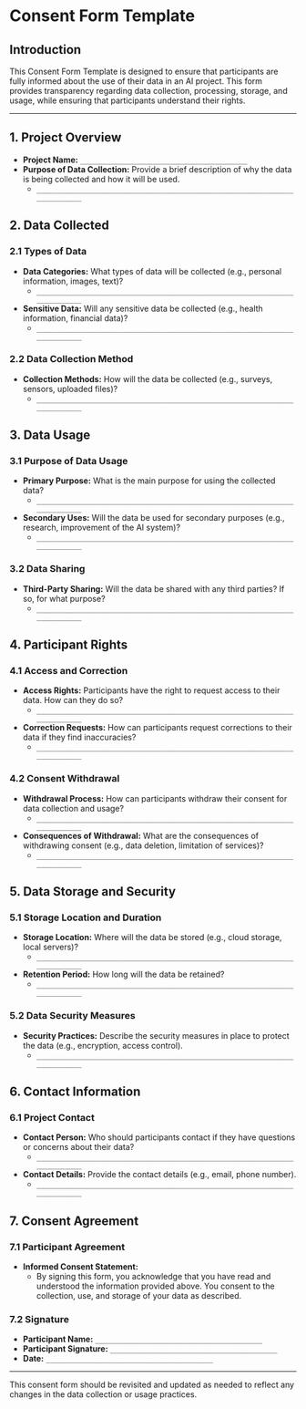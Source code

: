 # Consent Form Template

## Introduction

This Consent Form Template is designed to ensure that participants are fully informed about the use of their data in an AI project. This form provides transparency regarding data collection, processing, storage, and usage, while ensuring that participants understand their rights.

---

## 1. Project Overview

- **Project Name:** `_________________________________________`
- **Purpose of Data Collection:** Provide a brief description of why the data is being collected and how it will be used.
  - `__________________________________________________________________________`

## 2. Data Collected

### 2.1 Types of Data
- **Data Categories:** What types of data will be collected (e.g., personal information, images, text)?
  - `__________________________________________________________________________`
- **Sensitive Data:** Will any sensitive data be collected (e.g., health information, financial data)?
  - `__________________________________________________________________________`

### 2.2 Data Collection Method
- **Collection Methods:** How will the data be collected (e.g., surveys, sensors, uploaded files)?
  - `__________________________________________________________________________`

## 3. Data Usage

### 3.1 Purpose of Data Usage
- **Primary Purpose:** What is the main purpose for using the collected data?
  - `__________________________________________________________________________`
- **Secondary Uses:** Will the data be used for secondary purposes (e.g., research, improvement of the AI system)?
  - `__________________________________________________________________________`

### 3.2 Data Sharing
- **Third-Party Sharing:** Will the data be shared with any third parties? If so, for what purpose?
  - `__________________________________________________________________________`

## 4. Participant Rights

### 4.1 Access and Correction
- **Access Rights:** Participants have the right to request access to their data. How can they do so?
  - `__________________________________________________________________________`
- **Correction Requests:** How can participants request corrections to their data if they find inaccuracies?
  - `__________________________________________________________________________`

### 4.2 Consent Withdrawal
- **Withdrawal Process:** How can participants withdraw their consent for data collection and usage?
  - `__________________________________________________________________________`
- **Consequences of Withdrawal:** What are the consequences of withdrawing consent (e.g., data deletion, limitation of services)?
  - `__________________________________________________________________________`

## 5. Data Storage and Security

### 5.1 Storage Location and Duration
- **Storage Location:** Where will the data be stored (e.g., cloud storage, local servers)?
  - `__________________________________________________________________________`
- **Retention Period:** How long will the data be retained?
  - `__________________________________________________________________________`

### 5.2 Data Security Measures
- **Security Practices:** Describe the security measures in place to protect the data (e.g., encryption, access control).
  - `__________________________________________________________________________`

## 6. Contact Information

### 6.1 Project Contact
- **Contact Person:** Who should participants contact if they have questions or concerns about their data?
  - `__________________________________________________________________________`
- **Contact Details:** Provide the contact details (e.g., email, phone number).
  - `__________________________________________________________________________`

## 7. Consent Agreement

### 7.1 Participant Agreement
- **Informed Consent Statement:**
  - By signing this form, you acknowledge that you have read and understood the information provided above. You consent to the collection, use, and storage of your data as described.

### 7.2 Signature
- **Participant Name:** `_________________________________________`
- **Participant Signature:** `_________________________________________`
- **Date:** `_________________________________________`

---

This consent form should be revisited and updated as needed to reflect any changes in the data collection or usage practices.
